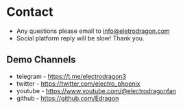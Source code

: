 # Contact


- Any questions please email to info@eletrodragon.com
- Social platform reply will be slow! Thank you. 


## Demo Channels 

- telegram - https://t.me/electrodragon3
- twitter - https://twitter.com/electro_phoenix
- youtube - https://www.youtube.com/@electrodragonfan
- github - https://github.com/Edragon

